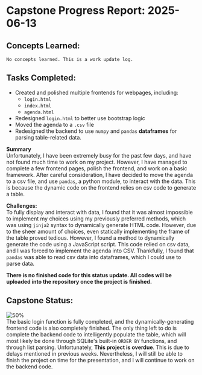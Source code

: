 # Capstone Progress Report: 2025-06-13

## Concepts Learned:
`No concepts learned. This is a work update log.`

## Tasks Completed:
* Created and polished multiple frontends for webpages, including:
    * `login.html`
    * `index.html`
    * `agenda.html`
* Redesigned `login.html` to better use bootstrap logic
* Moved the agenda to a `.csv` file
* Redesigned the backend to use `numpy` and `pandas` **dataframes** for parsing table-related data.


**Summary**  
Unfortunately, I have been extremely busy for the past few days, and have not found much time to work on my project. However, I have managed to complete a few frontend pages, polish the frontend, and work on a basic framework. After careful consideration, I have decided to move the agenda to a csv file, and use `pandas`, a python module, to interact with the data. This is because the dynamic code on the frontend relies on csv code to generate a table. 

**Challenges:** <br>
To fully display and interact with data, I found that it was almost impossible to implement my choices using my previously preferred methods, which was using `jinja2` syntax to dynamically generate HTML code. However, due to the sheer amount of choices, even statically implementing the frame of the table proved tedious. However, I found a method to dynamically generate the code using a JavaScript script. This code relied on csv data, and I was forced to implement the agenda into CSV. Thankfully, I found that `pandas` was able to read csv data into dataframes, which I could use to parse data.


**There is no finished code for this status update. All codes will be uploaded into the repository once the project is finished.**

## Capstone Status:
![50%](https://us-central1-progress-markdown.cloudfunctions.net/progress/50)  
The basic login function is fully completed, and the dynamically-generating frontend code is also completely finished. The only thing left to do is complete the backend code to intelligently populate the table, which will most likely be done through SQLite's built-in `ORDER BY` functions, and through list parsing. 
Unfortunately, **This project is overdue**. This is due to delays mentioned in previous weeks. Nevertheless, I will still be able to finish the project on time for the presentation, and I will continue to work on the backend code.